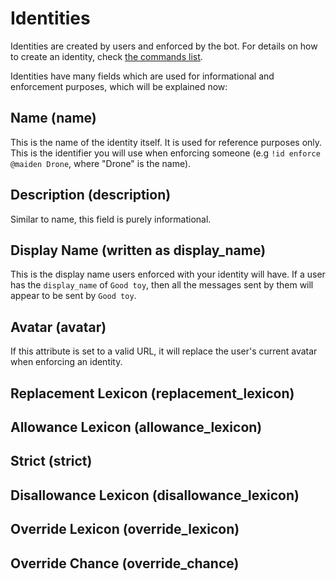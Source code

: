 # Identities

Identities are created by users and enforced by the bot. For details on how to create an identity, check [the commands list](./COMMANDS.md).

Identities have many fields which are used for informational and enforcement purposes, which will be explained now:

## Name (name)
This is the name of the identity itself. It is used for reference purposes only. This is the identifier you will use when enforcing someone (e.g `!id enforce @maiden Drone`, where "Drone" is the name).

## Description (description)
Similar to name, this field is purely informational.

## Display Name (written as display_name)
This is the display name users enforced with your identity will have. If a user has the `display_name` of `Good toy`, then all the messages sent by them will appear to be sent by `Good toy`.

## Avatar (avatar)
If this attribute is set to a valid URL, it will replace the user's current avatar when enforcing an identity.  

## Replacement Lexicon (replacement_lexicon)

## Allowance Lexicon (allowance_lexicon)

## Strict (strict)

## Disallowance Lexicon (disallowance_lexicon)

## Override Lexicon (override_lexicon)

## Override Chance (override_chance)